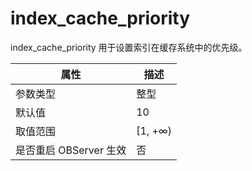 index_cache_priority 
=========================================

index_cache_priority 用于设置索引在缓存系统中的优先级。


|      **属性**      |  **描述**  |
|------------------|----------|
| 参数类型             | 整型       |
| 默认值              | 10       |
| 取值范围             | \[1, +∞) |
| 是否重启 OBServer 生效 | 否        |



